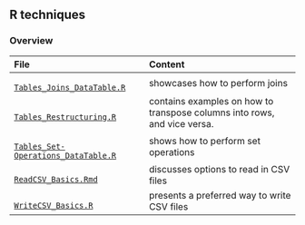 ## R techniques

### Overview

<table>

<thead>
<tr>
<th align="left">File</th>
<th align="left">Content</th>
</tr>
</thead>

<tbody>

<!-- Tables_Joins_DataTable.R -->
<tr>

<td align="left">
<code><a target="_blank" rel="noopener noreferrer" href="https://github.com/j-honnacker/data-mgmt-R/blob/master/R-techniques/Tables_Joins_DataTable.R">
Tables_Joins_DataTable.R
</a></code>
</td>

<td align="left">
showcases how to perform joins
</td>
</tr>


<!-- Tables_Restructuring.R -->
<tr>

<td align="left">
<code><a target="_blank" rel="noopener noreferrer" href="https://github.com/j-honnacker/data-mgmt-R/blob/master/R-techniques/Tables_Restructuring.R">
Tables_Restructuring.R
</a></code>
</td>

<td align="left">
contains examples on how to transpose columns into rows, and vice versa.
</td>
</tr>


<!-- Tables_Set-Operations_DataTable.R -->
<tr>

<td align="left">
<code><a target="_blank" rel="noopener noreferrer" href="https://github.com/j-honnacker/data-mgmt-R/blob/master/R-techniques/Tables_Set-Operations_DataTable.R">
Tables_Set-Operations_DataTable.R
</a></code>
</td>

<td align="left">
shows how to perform set operations
</td>
</tr>


<!-- ReadCSV_Basics.Rmd -->
<tr>

<td align="left">
<code><a target="_blank" rel="noopener noreferrer" href="https://github.com/j-honnacker/data-mgmt-R/blob/master/R-techniques/ReadCSV_Basics.Rmd">
ReadCSV_Basics.Rmd
</a></code>
</td>

<td align="left">
discusses options to read in CSV files
</td>
</tr>


<!-- WriteCSV_Basics.R --> 
<tr>

<td align="left">
<code><a target="_blank" rel="noopener noreferrer" href="https://github.com/j-honnacker/data-mgmt-R/blob/master/R-techniques/WriteCSV_Basics.R">
WriteCSV_Basics.R
</a></code>
</td>

<td align="left">
presents a preferred way to write CSV files
</td>

</tr>

</tbody>

</table>
